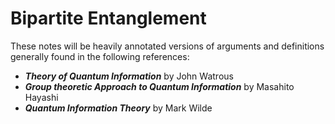 # Bipartite Entanglement
These notes will be heavily annotated versions of arguments and definitions
generally found in the following references:

* ***Theory of Quantum Information*** by John Watrous
* ***Group theoretic Approach to Quantum Information*** by Masahito Hayashi
* ***Quantum Information Theory*** by Mark Wilde  

